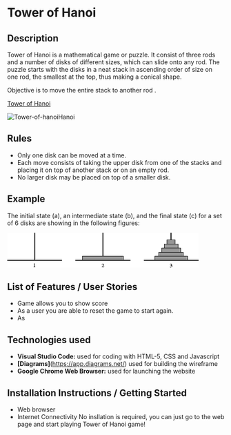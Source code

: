 # Tower of Hanoi

## Description
Tower of Hanoi is a mathematical game or puzzle. It consist of three rods and a number of disks of different sizes, which can slide onto any rod.
The puzzle starts with the disks in a neat stack in ascending order of size on one rod, the smallest at the top, thus making a conical shape.

Objective is to move the entire stack to another rod .

[Tower of Hanoi](https://en.wikipedia.org/wiki/Tower_of_Hanoi) 

![Tower-of-hanoi](https://github.com/gcruz16/tower-of-hanoi/blob/master/img/Tower-of-hanoi.gif)Hanoi

## Rules
* Only one disk can be moved at a time.
* Each move consists of taking the upper disk from one of the stacks and placing it on top of another stack or on an empty rod.
* No larger disk may be placed on top of a smaller disk.

## Example

The initial state (a), an intermediate state (b), and the final state (c) for a set of 6 disks are showing in the following figures:

![Tower-of-hanoi Example](https://github.com/gcruz16/tower-of-hanoi/blob/master/img/hanoi_example.png)




## List of Features / User Stories
* Game allows you to show score
* As a user you are able to reset the game to start again.
* As 

## Technologies used
* **Visual Studio Code:** used for coding with HTML-5, CSS and Javascript
* **[Diagrams]**(https://app.diagrams.net/)  used for building the wireframe
* **Google Chrome Web Browser:** used for launching the website

## Installation Instructions / Getting Started
* Web browser
* Internet Connectivity
No insllation is required, you can just go to the web page and start playing Tower of Hanoi game!

